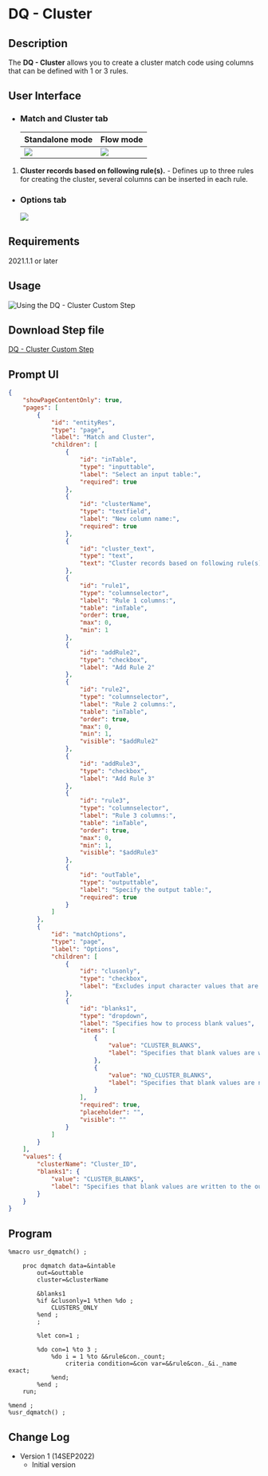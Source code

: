 # DQ - Cluster  

## Description  

The **DQ - Cluster** allows you to create a cluster match code using columns that can be defined with 1 or 3 rules.  

## User Interface

* ### Match and Cluster tab ###

   | Standalone mode | Flow mode |
   | --- | --- |                  
   | ![](img/dqcluster-tabMatchStandAlone.png) | ![](img/dqcluster-tabMatchFlowMode.png) |

1. **Cluster records based on following rule(s).** - Defines up to three rules for creating the cluster, several columns can be inserted in each rule.  

* ### Options tab ###

   ![](img/dqcluster-tabOptions.png)

## Requirements

2021.1.1 or later  

## Usage

![Using the DQ - Cluster Custom Step](img/demo_dqcluster.gif)   

## Download Step file  

[DQ - Cluster Custom Step](./dqcluster.step)

## Prompt UI  
```json  
{
	"showPageContentOnly": true,
	"pages": [
		{
			"id": "entityRes",
			"type": "page",
			"label": "Match and Cluster",
			"children": [
				{
					"id": "inTable",
					"type": "inputtable",
					"label": "Select an input table:",
					"required": true
				},
				{
					"id": "clusterName",
					"type": "textfield",
					"label": "New column name:",
					"required": true
				},
				{
					"id": "cluster_text",
					"type": "text",
					"text": "Cluster records based on following rule(s)."
				},
				{
					"id": "rule1",
					"type": "columnselector",
					"label": "Rule 1 columns:",
					"table": "inTable",
					"order": true,
					"max": 0,
					"min": 1
				},
				{
					"id": "addRule2",
					"type": "checkbox",
					"label": "Add Rule 2"
				},
				{
					"id": "rule2",
					"type": "columnselector",
					"label": "Rule 2 columns:",
					"table": "inTable",
					"order": true,
					"max": 0,
					"min": 1,
					"visible": "$addRule2"
				},
				{
					"id": "addRule3",
					"type": "checkbox",
					"label": "Add Rule 3"
				},
				{
					"id": "rule3",
					"type": "columnselector",
					"label": "Rule 3 columns:",
					"table": "inTable",
					"order": true,
					"max": 0,
					"min": 1,
					"visible": "$addRule3"
				},
				{
					"id": "outTable",
					"type": "outputtable",
					"label": "Specify the output table:",
					"required": true
				}
			]
		},
		{
			"id": "matchOptions",
			"type": "page",
			"label": "Options",
			"children": [
				{
					"id": "clusonly",
					"type": "checkbox",
					"label": "Excludes input character values that are not part of a cluster."
				},
				{
					"id": "blanks1",
					"type": "dropdown",
					"label": "Specifies how to process blank values",
					"items": [
						{
							"value": "CLUSTER_BLANKS",
							"label": "Specifies that blank values are written to the output data set"
						},
						{
							"value": "NO_CLUSTER_BLANKS",
							"label": "Specifies that blank values are not written to the output data set"
						}
					],
					"required": true,
					"placeholder": "",
					"visible": ""
				}
			]
		}
	],
	"values": {
		"clusterName": "Cluster_ID",
		"blanks1": {
			"value": "CLUSTER_BLANKS",
			"label": "Specifies that blank values are written to the output data set"
		}
	}
}  
```

## Program   
```sas  
%macro usr_dqmatch() ;

	proc dqmatch data=&intable 
		out=&outtable
		cluster=&clusterName
		
		&blanks1
		%if &clusonly=1 %then %do ;
			CLUSTERS_ONLY
		%end ;
		;                                                                                                               

		%let con=1 ;

		%do con=1 %to 3 ;
			%do i = 1 %to &&rule&con._count;
				criteria condition=&con var=&&rule&con._&i._name exact;   
			%end;
		%end ;
	run;

%mend ;
%usr_dqmatch() ;  
``` 

## Change Log

* Version 1 (14SEP2022)
    * Initial version